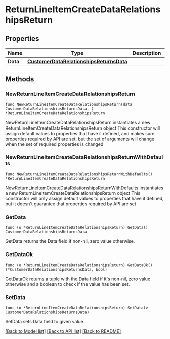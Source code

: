 # ReturnLineItemCreateDataRelationshipsReturn

## Properties

Name | Type | Description | Notes
------------ | ------------- | ------------- | -------------
**Data** | [**CustomerDataRelationshipsReturnsData**](CustomerDataRelationshipsReturnsData.md) |  | 

## Methods

### NewReturnLineItemCreateDataRelationshipsReturn

`func NewReturnLineItemCreateDataRelationshipsReturn(data CustomerDataRelationshipsReturnsData, ) *ReturnLineItemCreateDataRelationshipsReturn`

NewReturnLineItemCreateDataRelationshipsReturn instantiates a new ReturnLineItemCreateDataRelationshipsReturn object
This constructor will assign default values to properties that have it defined,
and makes sure properties required by API are set, but the set of arguments
will change when the set of required properties is changed

### NewReturnLineItemCreateDataRelationshipsReturnWithDefaults

`func NewReturnLineItemCreateDataRelationshipsReturnWithDefaults() *ReturnLineItemCreateDataRelationshipsReturn`

NewReturnLineItemCreateDataRelationshipsReturnWithDefaults instantiates a new ReturnLineItemCreateDataRelationshipsReturn object
This constructor will only assign default values to properties that have it defined,
but it doesn't guarantee that properties required by API are set

### GetData

`func (o *ReturnLineItemCreateDataRelationshipsReturn) GetData() CustomerDataRelationshipsReturnsData`

GetData returns the Data field if non-nil, zero value otherwise.

### GetDataOk

`func (o *ReturnLineItemCreateDataRelationshipsReturn) GetDataOk() (*CustomerDataRelationshipsReturnsData, bool)`

GetDataOk returns a tuple with the Data field if it's non-nil, zero value otherwise
and a boolean to check if the value has been set.

### SetData

`func (o *ReturnLineItemCreateDataRelationshipsReturn) SetData(v CustomerDataRelationshipsReturnsData)`

SetData sets Data field to given value.



[[Back to Model list]](../README.md#documentation-for-models) [[Back to API list]](../README.md#documentation-for-api-endpoints) [[Back to README]](../README.md)


